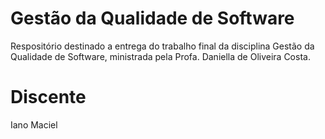 # Gestão da Qualidade de Software
Respositório destinado a entrega do trabalho final da disciplina Gestão da Qualidade de Software, ministrada pela Profa. Daniella de Oliveira Costa.
# Discente
Iano Maciel
